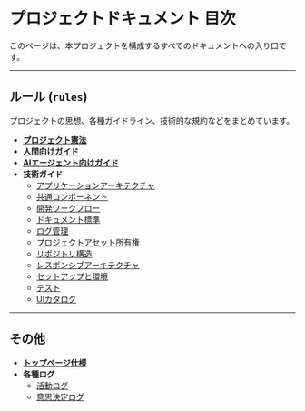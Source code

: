 # プロジェクトドキュメント 目次

このページは、本プロジェクトを構成するすべてのドキュメントへの入り口です。

---

## ルール (`rules`)

プロジェクトの思想、各種ガイドライン、技術的な規約などをまとめています。

-   **[プロジェクト憲法](./rules/project-manifest.md)**
-   **[人間向けガイド](./rules/human-developer-guide.md)**
-   **[AIエージェント向けガイド](../AGENTS.md)**
-   **技術ガイド**
    -   [アプリケーションアーキテクチャ](./rules/technical-guide-application-architecture.md)
    -   [共通コンポーネント](./rules/technical-guide-common-components.md)
    -   [開発ワークフロー](./rules/technical-guide-development-workflow.md)
    -   [ドキュメント標準](./rules/technical-guide-documentation-standards.md)
    -   [ログ管理](./rules/technical-guide-log-management.md)
    -   [プロジェクトアセット所有権](./rules/technical-guide-project-asset-ownership.md)
    -   [リポジトリ構造](./rules/technical-guide-repository-structure.md)
    -   [レスポンシブアーキテクチャ](./rules/technical-guide-responsive-architecture.md)
    -   [セットアップと環境](./rules/technical-guide-setup-and-environment.md)
    -   [テスト](./rules/technical-guide-testing.md)
    -   [UIカタログ](./rules/technical-guide-ui-catalog.md)

---

## その他

-   **[トップページ仕様](./spec-top-page.md)**
-   **各種ログ**
    -   [活動ログ](./logs/activities/)
    -   [意思決定ログ](./logs/decisions/)
